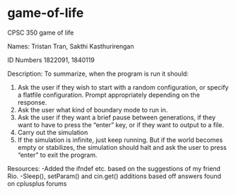 # game-of-life
CPSC 350 game of life

Names:
Tristan Tran,
Sakthi Kasthurirengan

ID Numbers
1822091,
1840119

Description:
To summarize, when the program is run it should:
1. Ask the user if they wish to start with a random configuration, or specify a flatfile
configuration. Prompt appropriately depending on the response.
2. Ask the user what kind of boundary mode to run in.
3. Ask the user if they want a brief pause between generations, if they want to have
to press the “enter” key, or if they want to output to a file.
4. Carry out the simulation
5. If the simulation is infinite, just keep running. But if the world becomes empty or
stabilizes, the simulation should halt and ask the user to press “enter” to exit the
program.

Resources:
-Added the ifndef etc. based on the suggestions of my friend Rio.
-Sleep(), setParam() and cin.get() additions based off answers found on cplusplus forums
